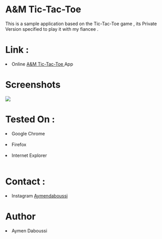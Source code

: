 <h1> A&M Tic-Tac-Toe </h1>

This is a sample application based on the Tic-Tac-Toe game , its Private Version specified to play it with my fiancee .

<h1> Link : </h1>

<li> Online <a href="https://ay-da.github.io/tic-tac-toe"> A&M Tic-Tac-Toe </a> App </li>
<h1>Screenshots </h1>

<img src="https://i.ibb.co/mCkm1cy/Winner.jpg" >

<h1> Tested On :</h1>

<li> Google Chrome </li> <br>
<li> Firefox </li> <br>
<li> Internet Explorer </li> <br>

<h1> Contact : </h1>

<li> Instagram <a href="https://www.instagram.com/aymendaboussi"> Aymendaboussi </a> </li>

<h1> Author </h1>
<li> Aymen Daboussi </li>
